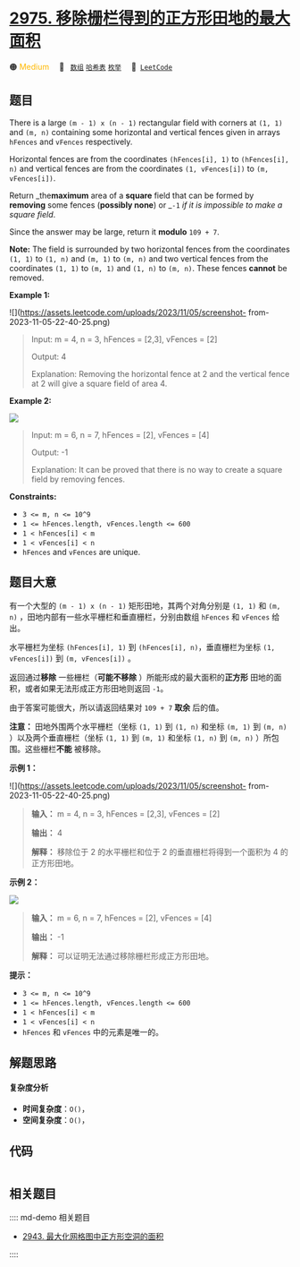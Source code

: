 # [2975. 移除栅栏得到的正方形田地的最大面积](https://leetcode.com/problems/maximum-square-area-by-removing-fences-from-a-field)

🟠 <font color=#ffb800>Medium</font>&emsp; 🔖&ensp; [`数组`](/leetcode/outline/tag/array.md) [`哈希表`](/leetcode/outline/tag/hash-table.md) [`枚举`](/leetcode/outline/tag/enumeration.md)&emsp; 🔗&ensp;[`LeetCode`](https://leetcode.com/problems/maximum-square-area-by-removing-fences-from-a-field)


## 题目

There is a large `(m - 1) x (n - 1)` rectangular field with corners at `(1,
1)` and `(m, n)` containing some horizontal and vertical fences given in
arrays `hFences` and `vFences` respectively.

Horizontal fences are from the coordinates `(hFences[i], 1)` to `(hFences[i],
n)` and vertical fences are from the coordinates `(1, vFences[i])` to `(m,
vFences[i])`.

Return _the**maximum** area of a **square** field that can be formed by
**removing** some fences (**possibly none**) or _`-1` _if it is impossible to
make a square field_.

Since the answer may be large, return it **modulo** `109 + 7`.

**Note:** The field is surrounded by two horizontal fences from the
coordinates `(1, 1)` to `(1, n)` and `(m, 1)` to `(m, n)` and two vertical
fences from the coordinates `(1, 1)` to `(m, 1)` and `(1, n)` to `(m, n)`.
These fences **cannot** be removed.



**Example 1:**

![](https://assets.leetcode.com/uploads/2023/11/05/screenshot-
from-2023-11-05-22-40-25.png)

> Input: m = 4, n = 3, hFences = [2,3], vFences = [2]
> 
> Output: 4
> 
> Explanation: Removing the horizontal fence at 2 and the vertical fence at 2 will give a square field of area 4.

**Example 2:**

![](https://assets.leetcode.com/uploads/2023/11/22/maxsquareareaexample1.png)

> Input: m = 6, n = 7, hFences = [2], vFences = [4]
> 
> Output: -1
> 
> Explanation: It can be proved that there is no way to create a square field by removing fences.

**Constraints:**

  * `3 <= m, n <= 10^9`
  * `1 <= hFences.length, vFences.length <= 600`
  * `1 < hFences[i] < m`
  * `1 < vFences[i] < n`
  * `hFences` and `vFences` are unique.


## 题目大意

有一个大型的 `(m - 1) x (n - 1)` 矩形田地，其两个对角分别是 `(1, 1)` 和 `(m, n)`
，田地内部有一些水平栅栏和垂直栅栏，分别由数组 `hFences` 和 `vFences` 给出。

水平栅栏为坐标 `(hFences[i], 1)` 到 `(hFences[i], n)`，垂直栅栏为坐标 `(1, vFences[i])` 到 `(m,
vFences[i])` 。

返回通过**移除** 一些栅栏（**可能不移除** ）所能形成的最大面积的**正方形** 田地的面积，或者如果无法形成正方形田地则返回 `-1`。

由于答案可能很大，所以请返回结果对 `109 + 7` **取余** 后的值。

**注意：** 田地外围两个水平栅栏（坐标 `(1, 1)` 到 `(1, n)` 和坐标 `(m, 1)` 到 `(m, n)` ）以及两个垂直栅栏（坐标
`(1, 1)` 到 `(m, 1)` 和坐标 `(1, n)` 到 `(m, n)` ）所包围。这些栅栏**不能** 被移除。



**示例 1：**

![](https://assets.leetcode.com/uploads/2023/11/05/screenshot-
from-2023-11-05-22-40-25.png)

> 
> 
> 
> 
> 
> **输入：** m = 4, n = 3, hFences = [2,3], vFences = [2]
> 
> **输出：** 4
> 
> **解释：** 移除位于 2 的水平栅栏和位于 2 的垂直栅栏将得到一个面积为 4 的正方形田地。
> 
> 

**示例 2：**

![](https://assets.leetcode.com/uploads/2023/11/22/maxsquareareaexample1.png)

> 
> 
> 
> 
> 
> **输入：** m = 6, n = 7, hFences = [2], vFences = [4]
> 
> **输出：** -1
> 
> **解释：** 可以证明无法通过移除栅栏形成正方形田地。
> 
> 



**提示：**

  * `3 <= m, n <= 10^9`
  * `1 <= hFences.length, vFences.length <= 600`
  * `1 < hFences[i] < m`
  * `1 < vFences[i] < n`
  * `hFences` 和 `vFences` 中的元素是唯一的。


## 解题思路

#### 复杂度分析

- **时间复杂度**：`O()`，
- **空间复杂度**：`O()`，

## 代码

```javascript

```

## 相关题目

:::: md-demo 相关题目
- [2943. 最大化网格图中正方形空洞的面积](https://leetcode.com/problems/maximize-area-of-square-hole-in-grid)

::::
